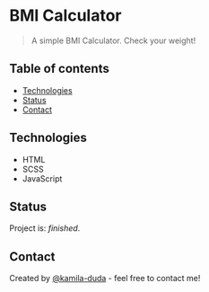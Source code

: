 # BMI Calculator
> A simple BMI Calculator. Check your weight!

## Table of contents
* [Technologies](#technologies)
* [Status](#status)
* [Contact](#contact)

## Technologies
* HTML
* SCSS
* JavaScript

## Status
Project is: _finished_.

## Contact
Created by [@kamila-duda](https://github.com/kamila-duda) - feel free to contact me!